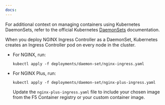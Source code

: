 ```yaml
---
docs:
---
```


For additional context on managing containers using Kubernetes DaemonSets, refer to the official Kubernetes [DaemonSets](https://kubernetes.io/docs/concepts/workloads/controllers/daemonset/) documentation.

When you deploy NGINX Ingress Controller as a DaemonSet, Kubernetes creates an Ingress Controller pod on every node in the cluster.

- For NGINX, run:

    ```shell
    kubectl apply -f deployments/daemon-set/nginx-ingress.yaml
    ```

- For NGINX Plus, run:

    ```shell
    kubectl apply -f deployments/daemon-set/nginx-plus-ingress.yaml
    ```

    Update the `nginx-plus-ingress.yaml` file to include your chosen image from the F5 Container registry or your custom container image.
